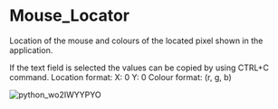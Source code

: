 # Mouse_Locator
Location of the mouse and colours of the located pixel shown in the application.

If the text field is selected the values can be copied by using CTRL+C command.
Location format: X: 0 Y: 0
Colour format: (r, g, b)

![python_wo2IWYYPYO](https://user-images.githubusercontent.com/14166962/158350862-fb7562f9-731a-4e0f-a00f-29620ee03a9a.gif)
